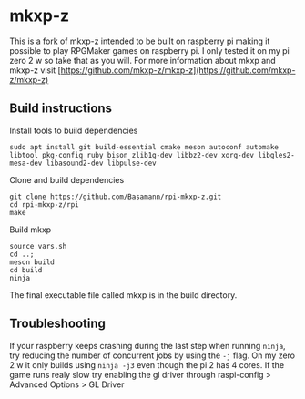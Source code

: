 # mkxp-z

This is a fork of mkxp-z intended to be built on raspberry pi making it possible to play RPGMaker games on raspberry pi. I only tested it on my pi zero 2 w so take that as you will. For more information about mkxp and mkxp-z visit [https://github.com/mkxp-z/mkxp-z](https://github.com/mkxp-z/mkxp-z)

## Build instructions

Install tools to build dependencies
```
sudo apt install git build-essential cmake meson autoconf automake libtool pkg-config ruby bison zlib1g-dev libbz2-dev xorg-dev libgles2-mesa-dev libasound2-dev libpulse-dev
```

Clone and build dependencies
```
git clone https://github.com/Basamann/rpi-mkxp-z.git
cd rpi-mkxp-z/rpi
make
```

Build mkxp
```
source vars.sh
cd ..;
meson build
cd build
ninja
```

The final executable file called mkxp is in the build directory.

## Troubleshooting
If your raspberry keeps crashing during the last step when running `ninja`, try reducing the number of concurrent jobs by using the `-j` flag. On my zero 2 w it only builds using `ninja -j3` even though the pi 2 has 4 cores.
If the game runs realy slow try enabling the gl driver through raspi-config > Advanced Options > GL Driver

